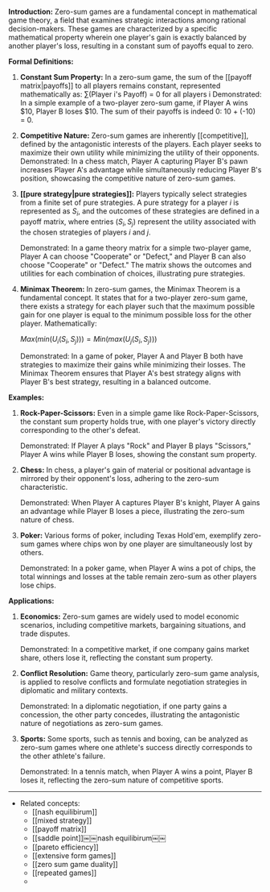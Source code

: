 **Introduction:**
Zero-sum games are a fundamental concept in mathematical game theory, a field that examines strategic interactions among rational decision-makers. These games are characterized by a specific mathematical property wherein one player's gain is exactly balanced by another player's loss, resulting in a constant sum of payoffs equal to zero.

**Formal Definitions:**
1. **Constant Sum Property:** In a zero-sum game, the sum of the [[payoff matrix|payoffs]] to all players remains constant, represented mathematically as:
		∑(Player i's Payoff) = 0 for all players i
	Demonstrated: In a simple example of a two-player zero-sum game, if Player A wins $10, Player B loses $10. The sum of their payoffs is indeed 0: 10 + (-10) = 0.

2. **Competitive Nature:** Zero-sum games are inherently [[competitive]], defined by the antagonistic interests of the players. Each player seeks to maximize their own utility while minimizing the utility of their opponents.
   Demonstrated: In a chess match, Player A capturing Player B's pawn increases Player A's advantage while simultaneously reducing Player B's position, showcasing the competitive nature of zero-sum games.

3. **[[pure strategy|pure strategies]]:** Players typically select strategies from a finite set of pure strategies. A pure strategy for a player $i$ is represented as $S_i$, and the outcomes of these strategies are defined in a payoff matrix, where entries $(S_i, S_j)$ represent the utility associated with the chosen strategies of players $i$ and $j$.

   Demonstrated: In a game theory matrix for a simple two-player game, Player A can choose "Cooperate" or "Defect," and Player B can also choose "Cooperate" or "Defect." The matrix shows the outcomes and utilities for each combination of choices, illustrating pure strategies.

4. **Minimax Theorem:** In zero-sum games, the Minimax Theorem is a fundamental concept. It states that for a two-player zero-sum game, there exists a strategy for each player such that the maximum possible gain for one player is equal to the minimum possible loss for the other player. Mathematically:

   $Max(min(U_i(S_i, S_j))) = Min(max(U_j(S_i, S_j)))$

   Demonstrated: In a game of poker, Player A and Player B both have strategies to maximize their gains while minimizing their losses. The Minimax Theorem ensures that Player A's best strategy aligns with Player B's best strategy, resulting in a balanced outcome.

**Examples:**
1. **Rock-Paper-Scissors:** Even in a simple game like Rock-Paper-Scissors, the constant sum property holds true, with one player's victory directly corresponding to the other's defeat.

   Demonstrated: If Player A plays "Rock" and Player B plays "Scissors," Player A wins while Player B loses, showing the constant sum property.

2. **Chess:** In chess, a player's gain of material or positional advantage is mirrored by their opponent's loss, adhering to the zero-sum characteristic.

   Demonstrated: When Player A captures Player B's knight, Player A gains an advantage while Player B loses a piece, illustrating the zero-sum nature of chess.

3. **Poker:** Various forms of poker, including Texas Hold'em, exemplify zero-sum games where chips won by one player are simultaneously lost by others.

   Demonstrated: In a poker game, when Player A wins a pot of chips, the total winnings and losses at the table remain zero-sum as other players lose chips.

**Applications:**
1. **Economics:** Zero-sum games are widely used to model economic scenarios, including competitive markets, bargaining situations, and trade disputes.

   Demonstrated: In a competitive market, if one company gains market share, others lose it, reflecting the constant sum property.

2. **Conflict Resolution:** Game theory, particularly zero-sum game analysis, is applied to resolve conflicts and formulate negotiation strategies in diplomatic and military contexts.

   Demonstrated: In a diplomatic negotiation, if one party gains a concession, the other party concedes, illustrating the antagonistic nature of negotiations as zero-sum games.

3. **Sports:** Some sports, such as tennis and boxing, can be analyzed as zero-sum games where one athlete's success directly corresponds to the other athlete's failure.

   Demonstrated: In a tennis match, when Player A wins a point, Player B loses it, reflecting the zero-sum nature of competitive sports.

---
- Related concepts:
	- [[nash equilibirum]]
	- [[mixed strategy]]
	- [[payoff matrix]]
	- [[saddle point]]￼￼nash equilibirum￼￼
	- [[pareto efficiency]]
	- [[extensive form games]]
	- [[zero sum game duality]]
	- [[repeated games]]
	- 